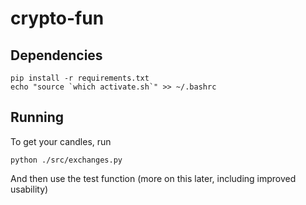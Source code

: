 # crypto-fun

## Dependencies

```
pip install -r requirements.txt
echo "source `which activate.sh`" >> ~/.bashrc
```

## Running

To get your candles, run

```
python ./src/exchanges.py
```

And then use the test function (more on this later, including improved usability)
